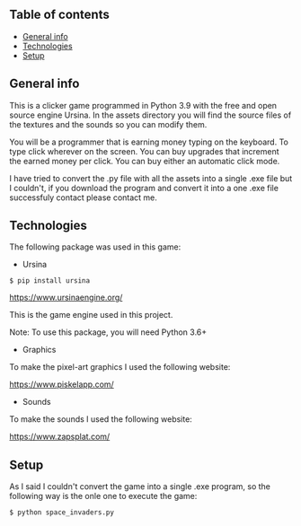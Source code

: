 ## Table of contents
* [General info](#general-info)
* [Technologies](#technologies)
* [Setup](#setup)

## General info

This is a clicker game programmed in Python 3.9 with the free and open source engine Ursina. In the assets directory you will find the source files of the textures and the sounds so you can modify them.

You will be a programmer that is earning money typing on the keyboard. To type click wherever on the screen. You can buy upgrades that increment the earned money per click. You can buy either an automatic click mode.

I have tried to convert the .py file with all the assets into a single .exe file but I couldn't, if you download the program and convert it into a one .exe file successfuly contact please contact me.

## Technologies

The following package was used in this game:

- Ursina
```
$ pip install ursina
```
https://www.ursinaengine.org/


This is the game engine used in this project.

Note: To use this package, you will need Python 3.6+

- Graphics

To make the pixel-art graphics I used the following website:

https://www.piskelapp.com/

- Sounds

To make the sounds I used the following website:

https://www.zapsplat.com/


## Setup

As I said I couldn't convert the game into a single .exe program, so the following way is the onle one to execute the game:
```
$ python space_invaders.py
```
